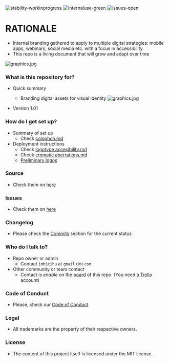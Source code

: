 ![stability-workinprogress](https://img.shields.io/badge/stability-work_in_progress-lightgrey.svg)
![internaluse-green](https://img.shields.io/badge/Internal%20use%3A-stable-green.svg)
![issues-open](https://img.shields.io/badge/issues-open-green.svg)

# RATIONALE #

* Internal branding gathered to apply to multiple digital strategies: mobile apps, webinars, social media etc. with a focus in accessibility.
* This repo is a living document that will grow and adapt over time

![graphics.jpg](https://i.ibb.co/NtyJywt/333.gif)

### What is this repository for? ###

* Quick summary
    - Branding digital assets for visual identity
      ![graphics.jpg](https://i.ibb.co/SX5vF9h/ezgif-com-gif-maker.gif)

* Version 1.01

### How do I get set up? ###

* Summary of set up
    - Check [colophon.md](https://bitbucket.org/imhicihu/branding/src/master/colophon.md)
* Deployment instructions
    - Check [logotype accesibility.md](https://bitbucket.org/imhicihu/branding/src/master/logotype_accesibility.md)
    - Check [cromatic aberrations.md](https://bitbucket.org/imhicihu/branding/src/master/cromatic_aberrations.md)
    - [Preliminary logos](https://bitbucket.org/imhicihu/branding/issues/5/alternative-logos)

### Source ###

* Check them on [here](https://bitbucket.org/imhicihu/branding/src)

### Issues ###

* Check them on [here](https://bitbucket.org/imhicihu/branding/issues)

### Changelog ###

* Please check the [Commits](https://bitbucket.org/imhicihu/branding/commits/) section for the current status

### Who do I talk to? ###

* Repo owner or admin
    - Contact `imhicihu` at `gmail` dot `com`
* Other community or team contact
    - Contact is _enable_ on the [board](https://bitbucket.org/imhicihu/branding/addon/trello/trello-board) of this repo. (You need a [Trello](https://trello.com/) account)

### Code of Conduct

* Please, check our [Code of Conduct](https://bitbucket.org/imhicihu/branding/src/master/code_of_conduct.md)


### Legal ###

* All trademarks are the property of their respective owners.

### License ###

* The content of this project itself is licensed under the MIT license.